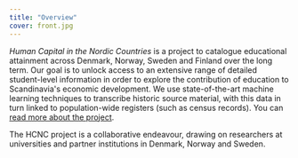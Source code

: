 ```yaml
---
title: "Overview"
cover: front.jpg
---
```


*Human Capital in the Nordic Countries* is a project to catalogue educational attainment across Denmark, Norway, Sweden and Finland over the long term. Our goal is to unlock access to an extensive range of detailed student-level information in order to explore the contribution of education to Scandinavia's economic development. We use state-of-the-art machine learning techniques to transcribe historic source material, with this data in turn linked to population-wide registers (such as census records). You can [read more about the project](about).

The HCNC project is a collaborative endeavour, drawing on researchers at universities and partner institutions in Denmark, Norway and Sweden.
